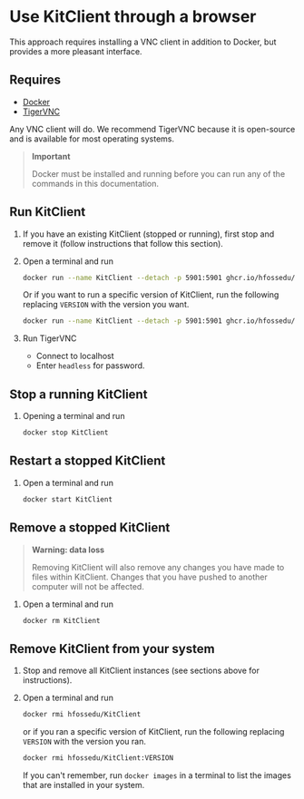 # Use KitClient through a browser

This approach requires installing a VNC client in addition to Docker,
but provides a more pleasant interface.

## Requires

* [Docker](https://www.docker.com/)
* [TigerVNC](https://tigervnc.org/)

Any VNC client will do. We recommend TigerVNC because it is open-source
and is available for most operating systems.

> **Important**
>
> Docker must be installed and running before you can run
> any of the commands in this documentation.

## Run KitClient

1. If you have an existing KitClient (stopped or running),
    first stop and remove it (follow instructions that follow this section).

2. Open a terminal and run

    ```bash
    docker run --name KitClient --detach -p 5901:5901 ghcr.io/hfossedu/kitclient
    ```

    Or if you want to run a specific version of KitClient, run the following
    replacing `VERSION` with the version you want.

    ```bash
    docker run --name KitClient --detach -p 5901:5901 ghcr.io/hfossedu/kitclient:VERSION
    ```

3. Run TigerVNC
    * Connect to localhost
    * Enter `headless` for password.

## Stop a running KitClient

1. Opening a terminal and run

    ```bash
    docker stop KitClient
    ```

## Restart a stopped KitClient

1. Open a terminal and run

    ```bash
    docker start KitClient
    ```

## Remove a stopped KitClient

> **Warning: data loss**
>
> Removing KitClient will also remove any changes you have made
> to files within KitClient. Changes that you have pushed to
> another computer will not be affected.

1. Open a terminal and run

    ```bash
    docker rm KitClient
    ```

## Remove KitClient from your system

1. Stop and remove all KitClient instances (see sections above for instructions).
2. Open a terminal and run

    ```bash
    docker rmi hfossedu/KitClient
    ```

    or if you ran a specific version of KitClient, run the
    following replacing `VERSION` with the version you ran.

    ```bash
    docker rmi hfossedu/KitClient:VERSION
    ```

    If you can't remember, run `docker images` in a terminal to list the images
    that are installed in your system.
